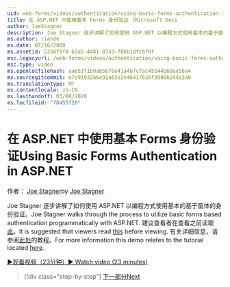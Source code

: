 ```yaml
---
uid: web-forms/videos/authentication/using-basic-forms-authentication-in-aspnet
title: 在 ASP.NET 中使用基本 Forms 身份验证 |Microsoft Docs
author: JoeStagner
description: Joe Stagner 逐步讲解了如何使用 ASP.NET 以编程方式使用基本的基于窗体的身份验证。 建议查看者阅读此开始之前 。
ms.author: riande
ms.date: 07/16/2008
ms.assetid: 5356f9f4-63a5-4481-87a3-78bb1dfc6f0f
msc.legacyurl: /web-forms/videos/authentication/using-basic-forms-authentication-in-aspnet
msc.type: video
ms.openlocfilehash: aae53f1b9ab5676e41a4b7cfac45144b60ae56a4
ms.sourcegitcommit: e7e91932a6e91a63e2e46417626f39d6b244a3ab
ms.translationtype: MT
ms.contentlocale: zh-CN
ms.lasthandoff: 03/06/2020
ms.locfileid: "78455720"
---
```

# <a name="using-basic-forms-authentication-in-aspnet"></a><span data-ttu-id="35afe-104">在 ASP.NET 中使用基本 Forms 身份验证</span><span class="sxs-lookup"><span data-stu-id="35afe-104">Using Basic Forms Authentication in ASP.NET</span></span>

<span data-ttu-id="35afe-105">作者： [Joe Stagner](https://github.com/JoeStagner)</span><span class="sxs-lookup"><span data-stu-id="35afe-105">by [Joe Stagner](https://github.com/JoeStagner)</span></span>

<span data-ttu-id="35afe-106">Joe Stagner 逐步讲解了如何使用 ASP.NET 以编程方式使用基本的基于窗体的身份验证。</span><span class="sxs-lookup"><span data-stu-id="35afe-106">Joe Stagner walks through the process to utilize basic forms based authentication programmatically with ASP.NET.</span></span> <span data-ttu-id="35afe-107">建议查看者在查看之前读取[此](../../overview/older-versions-security/introduction/security-basics-and-asp-net-support-vb.md)。</span><span class="sxs-lookup"><span data-stu-id="35afe-107">It is suggested that viewers read [this](../../overview/older-versions-security/introduction/security-basics-and-asp-net-support-vb.md) before viewing.</span></span> <span data-ttu-id="35afe-108">有关详细信息，请参阅[此处](../../overview/older-versions-security/introduction/an-overview-of-forms-authentication-vb.md)的教程。</span><span class="sxs-lookup"><span data-stu-id="35afe-108">For more information this demo relates to the tutorial located [here](../../overview/older-versions-security/introduction/an-overview-of-forms-authentication-vb.md).</span></span>

[<span data-ttu-id="35afe-109">&#9654;观看视频（23分钟）</span><span class="sxs-lookup"><span data-stu-id="35afe-109">&#9654; Watch video (23 minutes)</span></span>](https://channel9.msdn.com/Blogs/ASP-NET-Site-Videos/using-basic-forms-authentication-in-aspnet)

> [!div class="step-by-step"]
> [<span data-ttu-id="35afe-110">下一部分</span><span class="sxs-lookup"><span data-stu-id="35afe-110">Next</span></span>](how-to-change-the-forms-authentication-properties.md)
